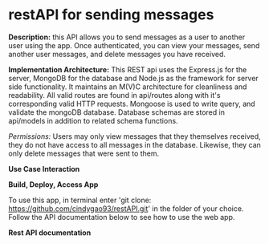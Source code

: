 # restAPI for sending messages

**Description:** 
this API allows you to send messages as a user to another user using the app. Once authenticated, you can view your messages, send another user messages, and delete messages you have received.

**Implementation Architecture:**
This REST api uses the Express.js for the server, MongoDB for the database and Node.js as the framework for server side functionality. It maintains an M(V)C architecture for cleanliness and readability. All valid routes are found in api/routes along with it's corresponding valid HTTP requests. Mongoose is used to write query, and validate the mongoDB database. Database schemas are stored in api/models in addition to related schema functions. 

*Permissions:* Users may only view messages that they themselves received, they do not have access to all messages in the database. Likewise, they can only delete messages that were sent to them.


**Use Case Interaction**


**Build, Deploy, Access App**

To use this app, in terminal enter 'git clone: https://github.com/cindygao93/restAPI.git' in the folder of your choice. Follow the API documentation below to see how to use the web app.

**Rest API documentation**
